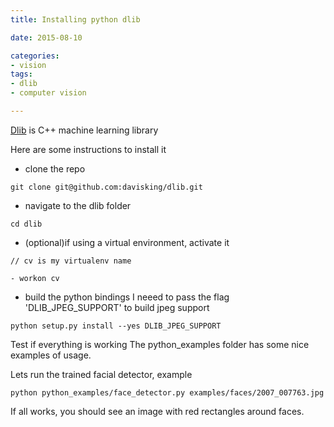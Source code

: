 ```yaml
---
title: Installing python dlib

date: 2015-08-10

categories:
- vision
tags:
- dlib
- computer vision

---
```


[Dlib](http://dlib.net/) is C++ machine learning library

Here are some instructions to install it

<!-- more -->
- clone the repo
```
git clone git@github.com:davisking/dlib.git
```
- navigate to the dlib folder
```
cd dlib
```

- (optional)if using a virtual environment, activate it
```
// cv is my virtualenv name

- workon cv
```
- build the python bindings
I neeed to pass the flag 'DLIB_JPEG_SUPPORT' to build jpeg support
```
python setup.py install --yes DLIB_JPEG_SUPPORT
```


Test if everything is working
The python_examples folder has some nice examples of usage.

Lets run the trained facial detector, example
```
python python_examples/face_detector.py examples/faces/2007_007763.jpg
```

If all works, you should see an image with red rectangles around faces.

